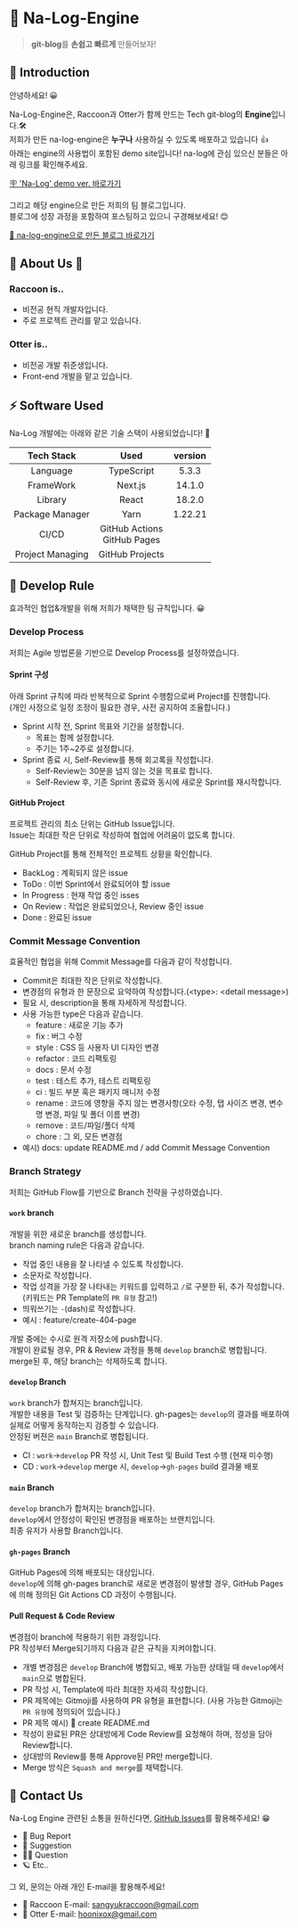 # 🚀 Na-Log-Engine

> **git-blog**를 **손쉽고 빠르게** 만들어보자!

## 🎉 Introduction

안녕하세요! 😀

Na-Log-Engine은, Raccoon과 Otter가 함께 만드는 Tech git-blog의 **Engine**입니다.🛠️ \
저희가 만든 na-log-engine은 **누구나** 사용하실 수 있도록 배포하고 있습니다 👍 \
아래는 engine의 사용법이 포함된 demo site입니다! na-log에 관심 있으신 분들은 아래 링크를 확인해주세요.

[🪧 'Na-Log' demo ver. 바로가기](https://nerd-animals.github.io/na-log-engine/)

그리고 해당 engine으로 만든 저희의 팀 블로그입니다. \
블로그에 성장 과정을 포함하여 포스팅하고 있으니 구경해보세요! 😊

[🚀 na-log-engine으로 만든 블로그 바로가기](https://github.com/nerd-animals/na-log)

## 🦝 About Us 🦦

### Raccoon is..

- 비전공 현직 개발자입니다.
- 주로 프로젝트 관리를 맡고 있습니다.

### Otter is..

- 비전공 개발 취준생입니다.
- Front-end 개발을 맡고 있습니다.

## ⚡ Software Used

Na-Log 개발에는 아래와 같은 기술 스택이 사용되었습니다! 💪

|    Tech Stack    |               Used               | version |
| :--------------: | :------------------------------: | :-----: |
|     Language     |            TypeScript            |  5.3.3  |
|    FrameWork     |             Next.js              | 14.1.0  |
|     Library      |              React               | 18.2.0  |
| Package Manager  |               Yarn               | 1.22.21 |
|      CI/CD       | GitHub Actions <br> GitHub Pages |         |
| Project Managing |         GitHub Projects          |         |

## 📌 Develop Rule

효과적인 협업&개발을 위해 저희가 채택한 팀 규칙입니다. 😀

### Develop Process

저희는 Agile 방법론을 기반으로 Develop Process를 설정하였습니다.

#### Sprint 구성

아래 Sprint 규칙에 따라 반복적으로 Sprint 수행함으로써 Project를 진행합니다. \
(개인 사정으로 일정 조정이 필요한 경우, 사전 공지하여 조율합니다.)

- Sprint 시작 전, Sprint 목표와 기간을 설정합니다.
  - 목표는 함께 설정합니다.
  - 주기는 1주~2주로 설정합니다.
- Sprint 종료 시, Self-Review를 통해 회고록을 작성합니다.
  - Self-Review는 30분을 넘지 않는 것을 목표로 합니다.
  - Self-Review 후, 기존 Sprint 종료와 동시에 새로운 Sprint를 재시작합니다.

#### GitHub Project

프로젝트 관리의 최소 단위는 GitHub Issue입니다. \
Issue는 최대한 작은 단위로 작성하여 협업에 어려움이 없도록 합니다.

GitHub Project를 통해 전체적인 프로젝트 상황을 확인합니다.

- BackLog : 계획되지 않은 issue
- ToDo : 이번 Sprint에서 완료되어야 할 issue
- In Progress : 현재 작업 중인 isses
- On Review : 작업은 완료되었으나, Review 중인 issue
- Done : 완료된 issue

### Commit Message Convention

효율적인 협업을 위해 Commit Message를 다음과 같이 작성합니다.

- Commit은 최대한 작은 단위로 작성합니다.
- 변경점의 유형과 한 문장으로 요약하여 작성합니다.(\<type\>: \<detail message\>)
- 필요 시, description을 통해 자세하게 작성합니다.
- 사용 가능한 type은 다음과 같습니다.
  - feature : 새로운 기능 추가
  - fix : 버그 수정
  - style : CSS 등 사용자 UI 디자인 변경
  - refactor : 코드 리팩토링
  - docs : 문서 수정
  - test : 테스트 추가, 테스트 리팩토링
  - ci : 빌드 부분 혹은 패키지 매니저 수정
  - rename : 코드에 영향을 주지 않는 변경사항(오타 수정, 탭 사이즈 변경, 변수명 변경, 파일 및 폴더 이름 변경)
  - remove : 코드/파일/폴더 삭제
  - chore : 그 외, 모든 변경점
- 예시) docs: update README.md / add Commit Message Convention

### Branch Strategy

저희는 GitHub Flow를 기반으로 Branch 전략을 구성하였습니다.

#### `work` branch

개발을 위한 새로운 branch를 생성합니다. \
branch naming rule은 다음과 같습니다.

- 작업 중인 내용을 잘 나타낼 수 있도록 작성합니다.
- 소문자로 작성합니다.
- 작업 성격을 가장 잘 나타내는 키워드를 입력하고 `/`로 구분한 뒤, 추가 작성합니다. (키워드는 PR Template의 `PR 유형` 참고!)
- 띄워쓰기는 `-`(dash)로 작성합니다.
- 예시 : feature/create-404-page

개발 중에는 수시로 원격 저장소에 push합니다. \
개발이 완료될 경우, PR & Review 과정을 통해 `develop` branch로 병합됩니다. \
merge된 후, 해당 branch는 삭제하도록 합니다.

#### `develop` Branch

`work` branch가 합쳐지는 branch입니다. \
개발한 내용을 Test 및 검증하는 단계입니다. gh-pages는 `develop`의 결과를 배포하여 실제로 어떻게 동작하는지 검증할 수 있습니다. \
안정된 버젼은 `main` Branch로 병합됩니다.

- CI : `work`->`develop` PR 작성 시, Unit Test 및 Build Test 수행 (현재 미수행)
- CD : `work`->`develop` merge 시, `develop`->`gh-pages` build 결과물 배포

#### `main` Branch

`develop` branch가 합쳐지는 branch입니다. \
`develop`에서 안정성이 확인된 변경점을 배포하는 브랜치입니다. \
최종 유저가 사용할 Branch입니다.

#### `gh-pages` Branch

GitHub Pages에 의해 배포되는 대상입니다. \
`develop`에 의해 gh-pages branch로 새로운 변경점이 발생할 경우, GitHub Pages에 의해 정의된 Git Actions CD 과정이 수행됩니다.

#### Pull Request & Code Review

변경점이 branch에 적용하기 위한 과정입니다. \
PR 작성부터 Merge되기까지 다음과 같은 규칙을 지켜야합니다.

- 개별 변경점은 `develop` Branch에 병합되고, 배포 가능한 상태일 때 `develop`에서 `main`으로 병합된다.
- PR 작성 시, Template에 따라 최대한 자세히 작성합니다.
- PR 제목에는 Gitmoji를 사용하여 PR 유형을 표현합니다. (사용 가능한 Gitmoji는 `PR 유형`에 정의되어 있습니다.)
- PR 제목 예시) 📝 create README.md
- 작성이 완료된 PR은 상대방에게 Code Review를 요청해야 하며, 정성을 담아 Review합니다.
- 상대방의 Review를 통해 Approve된 PR만 merge합니다.
- Merge 방식은 `Squash and merge`를 채택합니다.

## 👀 Contact Us

Na-Log Engine 관련된 소통을 원하신다면, [GitHub Issues](https://github.com/nerd-animals/na-log-engine/issues/new/choose)를 활용해주세요! 😁

- 🐛 Bug Report
- 📃 Suggestion
- 🤷‍♀️ Question
- 🪐 Etc..

그 외, 문의는 아래 개인 E-mail을 활용해주세요!

- 🦝 Raccoon E-mail: sangyukraccoon@gmail.com
- 🦦 Otter E-mail: hoonixox@gmail.com
